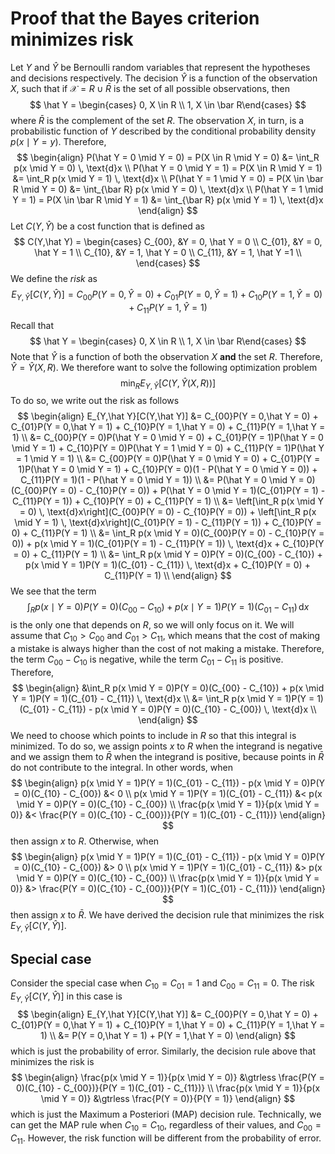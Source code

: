 # Proof that the Bayes criterion minimizes risk

Let $Y$ and $\hat Y$ be Bernoulli random variables that represent the hypotheses and decisions respectively. The decision $\hat Y$ is a function of the observation $X$, such that if $\mathcal X = R \cup \bar R$ is the set of all possible observations, then
$$
\hat Y = \begin{cases} 0, X \in R \\ 1, X \in \bar R\end{cases}
$$
where $\bar R$ is the complement of the set $R$. The observation $X$, in turn, is a probabilistic function of $Y$ described by the conditional probability density $p(x \mid Y = y)$. Therefore,
$$
\begin{align}
P(\hat Y = 0 \mid Y = 0) = P(X \in R \mid Y = 0) &= \int_R p(x \mid Y = 0) \, \text{d}x \\
P(\hat Y = 0 \mid Y = 1) = P(X \in R \mid Y = 1) &= \int_R p(x \mid Y = 1) \, \text{d}x \\
P(\hat Y = 1 \mid Y = 0) = P(X \in \bar R \mid Y = 0) &= \int_{\bar R} p(x \mid Y = 0) \, \text{d}x \\
P(\hat Y = 1 \mid Y = 1) = P(X \in \bar R \mid Y = 1) &= \int_{\bar R} p(x \mid Y = 1) \, \text{d}x
\end{align}
$$
Let $C(Y,\hat Y)$ be a cost function that is defined as
$$
C(Y,\hat Y) =
\begin{cases}
C_{00}, &Y = 0, \hat Y = 0 \\
C_{01}, &Y = 0, \hat Y = 1 \\
C_{10}, &Y = 1, \hat Y = 0 \\
C_{11}, &Y = 1, \hat Y =1 \\
\end{cases}
$$
We define the *risk* as
$$
E_{Y,\hat Y}[C(Y,\hat Y)] = C_{00}P(Y = 0,\hat Y = 0) + C_{01}P(Y = 0,\hat Y = 1) + C_{10}P(Y = 1,\hat Y = 0) + C_{11}P(Y = 1,\hat Y = 1)
$$
Recall that
$$
\hat Y = \begin{cases} 0, X \in R \\ 1, X \in \bar R\end{cases}
$$
Note that $\hat Y$ is a function of both the observation $X$ **and** the set $R$. Therefore, $\hat Y = \hat Y(X,R)$. We therefore want to solve the following optimization problem
$$
\min_{R}{E_{Y,\hat Y}[C(Y,\hat Y(X,R))]}
$$
To do so, we write out the risk as follows
$$
\begin{align}
E_{Y,\hat Y}[C(Y,\hat Y)] &= C_{00}P(Y = 0,\hat Y = 0) + C_{01}P(Y = 0,\hat Y = 1) + C_{10}P(Y = 1,\hat Y = 0) + C_{11}P(Y = 1,\hat Y = 1) \\
&= C_{00}P(Y = 0)P(\hat Y = 0 \mid Y = 0) + C_{01}P(Y = 1)P(\hat Y = 0 \mid Y = 1) + C_{10}P(Y = 0)P(\hat Y = 1 \mid Y = 0) + C_{11}P(Y = 1)P(\hat Y = 1 \mid Y = 1) \\
&= C_{00}P(Y = 0)P(\hat Y = 0 \mid Y = 0) + C_{01}P(Y = 1)P(\hat Y = 0 \mid Y = 1) + C_{10}P(Y = 0)(1 - P(\hat Y = 0 \mid Y = 0)) + C_{11}P(Y = 1)(1 - P(\hat Y = 0 \mid Y = 1)) \\
&= P(\hat Y = 0 \mid Y = 0)(C_{00}P(Y = 0) - C_{10}P(Y = 0)) + P(\hat Y = 0 \mid Y = 1)(C_{01}P(Y = 1) - C_{11}P(Y = 1)) + C_{10}P(Y = 0) + C_{11}P(Y = 1) \\
&= \left[\int_R p(x \mid Y = 0) \, \text{d}x\right](C_{00}P(Y = 0) - C_{10}P(Y = 0)) + \left[\int_R p(x \mid Y = 1) \, \text{d}x\right](C_{01}P(Y = 1) - C_{11}P(Y = 1)) + C_{10}P(Y = 0) + C_{11}P(Y = 1) \\
&= \int_R p(x \mid Y = 0)(C_{00}P(Y = 0) - C_{10}P(Y = 0)) + p(x \mid Y = 1)(C_{01}P(Y = 1) - C_{11}P(Y = 1)) \, \text{d}x + C_{10}P(Y = 0) + C_{11}P(Y = 1) \\
&= \int_R p(x \mid Y = 0)P(Y = 0)(C_{00} - C_{10}) + p(x \mid Y = 1)P(Y = 1)(C_{01} - C_{11}) \, \text{d}x + C_{10}P(Y = 0) + C_{11}P(Y = 1) \\
\end{align}
$$
We see that the term
$$
\int_R p(x \mid Y = 0)P(Y = 0)(C_{00} - C_{10}) + p(x \mid Y = 1)P(Y = 1)(C_{01} - C_{11}) \, \text{d}x
$$
is the only one that depends on $R$, so we will only focus on it. We will assume that $C_{10} > C_{00}$ and $C_{01} > C_{11}$, which means that the cost of making a mistake is always higher than the cost of not making a mistake. Therefore, the term $C_{00} - C_{10}$ is negative, while the term $C_{01} - C_{11}$ is positive. Therefore,
$$
\begin{align}
&\int_R p(x \mid Y = 0)P(Y = 0)(C_{00} - C_{10}) + p(x \mid Y = 1)P(Y = 1)(C_{01} - C_{11}) \, \text{d}x \\
&= \int_R p(x \mid Y = 1)P(Y = 1)(C_{01} - C_{11}) - p(x \mid Y = 0)P(Y = 0)(C_{10} - C_{00}) \, \text{d}x \\
\end{align}
$$
We need to choose which points to include in $R$ so that this integral is minimized. To do so, we assign points $x$ to $R$ when the integrand is negative and we assign them to $\bar R$ when the integrand is positive, because points in $\bar R$ do not contribute to the integral. In other words, when
$$
\begin{align}
p(x \mid Y = 1)P(Y = 1)(C_{01} - C_{11}) - p(x \mid Y = 0)P(Y = 0)(C_{10} - C_{00}) &< 0 \\
p(x \mid Y = 1)P(Y = 1)(C_{01} - C_{11}) &< p(x \mid Y = 0)P(Y = 0)(C_{10} - C_{00}) \\
\frac{p(x \mid Y = 1)}{p(x \mid Y = 0)} &< \frac{P(Y = 0)(C_{10} - C_{00})}{P(Y = 1)(C_{01} - C_{11})}
\end{align}
$$
then assign $x$ to $R$. Otherwise, when
$$
\begin{align}
p(x \mid Y = 1)P(Y = 1)(C_{01} - C_{11}) - p(x \mid Y = 0)P(Y = 0)(C_{10} - C_{00}) &> 0 \\
p(x \mid Y = 1)P(Y = 1)(C_{01} - C_{11}) &> p(x \mid Y = 0)P(Y = 0)(C_{10} - C_{00}) \\
\frac{p(x \mid Y = 1)}{p(x \mid Y = 0)} &> \frac{P(Y = 0)(C_{10} - C_{00})}{P(Y = 1)(C_{01} - C_{11})}
\end{align}
$$
then assign $x$ to $\bar R$. We have derived the decision rule that minimizes the risk $E_{Y,\hat Y}[C(Y,\hat Y)]$.

## Special case

Consider the special case when $C_{10} = C_{01} = 1$ and $C_{00} = C_{11} = 0$. The risk $E_{Y,\hat Y}[C(Y,\hat Y)]$ in this case is
$$
\begin{align}
E_{Y,\hat Y}[C(Y,\hat Y)] &= C_{00}P(Y = 0,\hat Y = 0) + C_{01}P(Y = 0,\hat Y = 1) + C_{10}P(Y = 1,\hat Y = 0) + C_{11}P(Y = 1,\hat Y = 1) \\
&= P(Y = 0,\hat Y = 1) + P(Y = 1,\hat Y = 0)
\end{align}
$$
which is just the probability of error. Similarly, the decision rule above that minimizes the risk is
$$
\begin{align}
\frac{p(x \mid Y = 1)}{p(x \mid Y = 0)} &\gtrless \frac{P(Y = 0)(C_{10} - C_{00})}{P(Y = 1)(C_{01} - C_{11})} \\
\frac{p(x \mid Y = 1)}{p(x \mid Y = 0)} &\gtrless \frac{P(Y = 0)}{P(Y = 1)}
\end{align}
$$
which is just the Maximum a Posteriori (MAP) decision rule. Technically, we can get the MAP rule when $C_{10} = C_{10}$, regardless of their values, and $C_{00} = C_{11}$. However, the risk function will be different from the probability of error.
